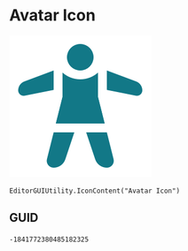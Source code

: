 # Avatar Icon
![](/img/Avatar%20Icon.png)

``` CSharp
EditorGUIUtility.IconContent("Avatar Icon")
```
## GUID
```
-1841772380485182325
```
